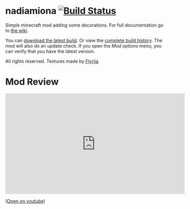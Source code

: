 # nadiamiona [![Build Status](https://travis-ci.org/MoriTanosuke/nadiamiona.svg?branch=1.12)](https://travis-ci.org/MoriTanosuke/nadiamiona)
Simple minecraft mod adding some decorations. For full documentation go to [the wiki][4].

You can [download the latest build][2]. Or view the [complete build history][3]. The mod will also do an update check. If you open the *Mod options* menu, you can verify that you have the latest version.

All rights reserved. Textures made by [Flyrija][0].

# Mod Review

<iframe width="560" height="315" src="https://www.youtube-nocookie.com/embed/bj9sP5jPlbE?rel=0" frameborder="0" allowfullscreen></iframe>

([Open on youtube][1])

[0]: https://www.youtube.com/user/Flyrija
[1]: https://www.youtube.com/watch?v=bj9sP5jPlbE
[2]: https://github.com/MoriTanosuke/nadiamiona/releases
[3]: https://travis-ci.org/MoriTanosuke/nadiamiona/builds
[4]: https://github.com/MoriTanosuke/nadiamiona/wiki
